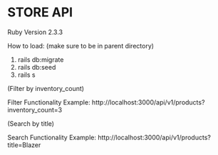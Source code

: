 # STORE API

Ruby Version 2.3.3

How to load: (make sure to be in parent directory)

1. rails db:migrate
2. rails db:seed
3. rails s

(Filter by inventory_count)

Filter Functionality Example: http://localhost:3000/api/v1/products?inventory_count=3

(Search by title)

Search Functionality Example: http://localhost:3000/api/v1/products?title=Blazer
